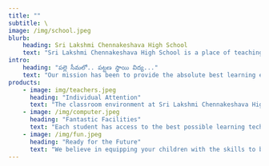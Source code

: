 ```yaml
---
title: ""
subtitle: \
image: /img/school.jpeg
blurb:
    heading: Sri Lakshmi Chennakeshava High School
    text: "Sri Lakshmi Chennakeshava High School is a place of teaching excellence, where your children can feel at home while learning the skills that will help them thrive after their school years are over. As a parent, what more can you ask for? We equip your children for their chosen field of study and careers with lifelong learning skills."
intro:
    heading: "పల్లె సీమలో.. పట్టణ స్థాయి విద్య..."
    text: "Our mission has been to provide the absolute best learning environment, coupled with educators who care and who are amongst the most highly qualified in their field."
products:
    - image: img/teachers.jpeg
      heading: "Individual Attention"
      text: "The classroom environment at Sri Lakshmi Chennakeshava High School allows your childs’ educators to give them the time and attention that they need in order to succeed. We believe in keeping class numbers low to maximum learning potential."
    - image: /img/computer.jpeg
      heading: "Fantastic Facilities"
      text: "Each student has access to the best possible learning technologies, as well having guest classes from industry professionals. We believe this better prepares your child for their careers or own businesses."
    - image: /img/fun.jpeg
      heading: "Ready for the Future"
      text: "We believe in equipping your children with the skills to be able to learn for the rest of their lives! By instilling in them a method of analytical thinking, we believe they will be able to be independent thinkers and be high performers in their chosen careers."
---
```


